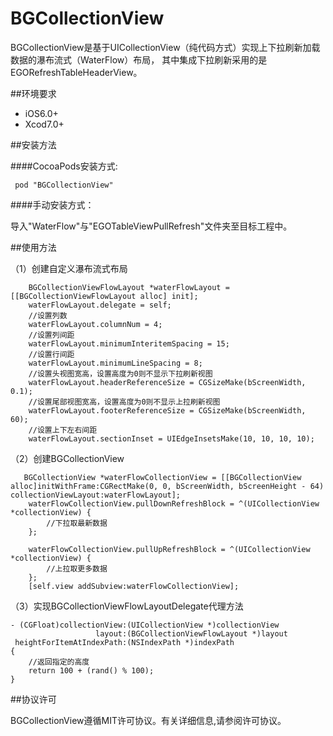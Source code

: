 # BGCollectionView
BGCollectionView是基于UICollectionView（纯代码方式）实现上下拉刷新加载数据的瀑布流式（WaterFlow）布局，
其中集成下拉刷新采用的是EGORefreshTableHeaderView。

##环境要求

* iOS6.0+
* Xcod7.0+

##安装方法

####CocoaPods安装方式:

` pod "BGCollectionView"`

####手动安装方式：

导入"WaterFlow"与"EGOTableViewPullRefresh"文件夹至目标工程中。

##使用方法

（1）创建自定义瀑布流式布局

```
    BGCollectionViewFlowLayout *waterFlowLayout = [[BGCollectionViewFlowLayout alloc] init];
    waterFlowLayout.delegate = self;
    //设置列数
    waterFlowLayout.columnNum = 4;
    //设置列间距
    waterFlowLayout.minimumInteritemSpacing = 15;
    //设置行间距
    waterFlowLayout.minimumLineSpacing = 8;
    //设置头视图宽高，设置高度为0则不显示下拉刷新视图
    waterFlowLayout.headerReferenceSize = CGSizeMake(bScreenWidth, 0.1);
    //设置尾部视图宽高，设置高度为0则不显示上拉刷新视图
    waterFlowLayout.footerReferenceSize = CGSizeMake(bScreenWidth, 60);
    //设置上下左右间距
    waterFlowLayout.sectionInset = UIEdgeInsetsMake(10, 10, 10, 10);
```

（2）创建BGCollectionView

```
   BGCollectionView *waterFlowCollectionView = [[BGCollectionView alloc]initWithFrame:CGRectMake(0, 0, bScreenWidth, bScreenHeight - 64) collectionViewLayout:waterFlowLayout];
    waterFlowCollectionView.pullDownRefreshBlock = ^(UICollectionView *collectionView) {
        //下拉取最新数据
    };
    
    waterFlowCollectionView.pullUpRefreshBlock = ^(UICollectionView *collectionView) {
        //上拉取更多数据
    };
    [self.view addSubview:waterFlowCollectionView];
```
    
（3）实现BGCollectionViewFlowLayoutDelegate代理方法

```
- (CGFloat)collectionView:(UICollectionView *)collectionView
                   layout:(BGCollectionViewFlowLayout *)layout
 heightForItemAtIndexPath:(NSIndexPath *)indexPath
{
    //返回指定的高度
    return 100 + (rand() % 100);
}
```

##协议许可

BGCollectionView遵循MIT许可协议。有关详细信息,请参阅许可协议。
